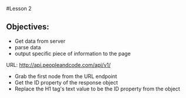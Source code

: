 #Lesson 2

## Objectives:

- Get data from server
- parse data
- output specific piece of information to the page


URL: http://api.peopleandcode.com/api/v1/

- Grab the first node from the URL endpoint
- Get the ID property of the response object
- Replace the H1 tag's text value to be the ID property from the object